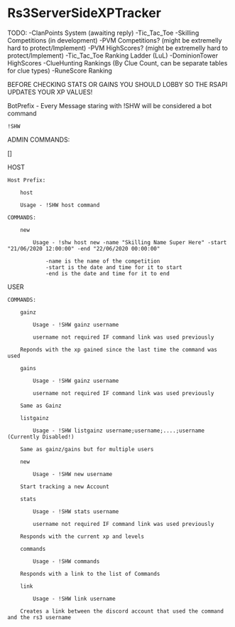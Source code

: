 # Rs3ServerSideXPTracker




TODO:
	-ClanPoints System (awaiting reply)
	-Tic_Tac_Toe
	-Skilling Competitions (in development)
	-PVM Competitions? (might be extremelly hard to protect/Implement)
	-PVM HighScores? (might be extremelly hard to protect/Implement)
	-Tic_Tac_Toe Ranking Ladder (LuL)
	-DominionTower HighScores
	-ClueHunting Rankings (By Clue Count, can be separate tables for clue types)
	-RuneScore Ranking





BEFORE CHECKING STATS OR GAINS YOU SHOULD LOBBY SO THE RSAPI UPDATES YOUR XP VALUES!


BotPrefix - Every Message staring with !SHW will be considered a bot command

	!SHW


ADMIN COMMANDS:

[]


HOST

	Host Prefix: 

		host

		Usage - !SHW host command

	COMMANDS:
		
		new

			Usage - !shw host new -name "Skilling Name Super Here" -start "21/06/2020 12:00:00" -end "22/06/2020 00:00:00"

				-name is the name of the competition
				-start is the date and time for it to start
				-end is the date and time for it to end


USER

	COMMANDS:

		gainz

			Usage - !SHW gainz username

			username not required IF command link was used previously

		Reponds with the xp gained since the last time the command was used

		gains

			Usage - !SHW gainz username

			username not required IF command link was used previously
		
		Same as Gainz

		listgainz 

			Usage - !SHW listgainz username;username;....;username (Currently Disabled!)

		Same as gainz/gains but for multiple users

		new

			Usage - !SHW new username

		Start tracking a new Account

		stats 

			Usage - !SHW stats username

			username not required IF command link was used previously

		Responds with the current xp and levels

		commands

			Usage - !SHW commands

		Responds with a link to the list of Commands

		link

			Usage - !SHW link username

		Creates a link between the discord account that used the command and the rs3 username


